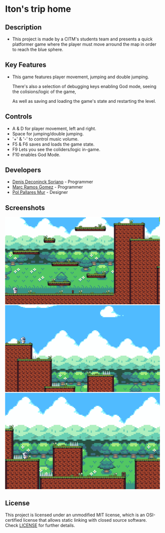 # Iton's trip home

## Description

 - This project is made by a CITM's students team and presents a quick platformer game where the player must move arround the map in order to reach the blue sphere.

## Key Features

 - This game features player movement, jumping and double jumping.
 
   There's also a selection of debugging keys enabling God mode, seeing the colisions/logic of the game,
   
   As well as saving and loading the game's state and restarting the level.
 
## Controls

 - A & D for player movement, left and right.
 - Space for jumping/double jumping.
 - '+' & '-' to control music volume.
 - F5 & F6 saves and loads the game state.
 - F9 Lets you see the coliders/logic in-game.
 - F10 enables God Mode.
 

## Developers

 - [Denis Deconinck Soriano](https://github.com/Denisdrk6) - Programmer
 - [Marc Ramos Gomez](https://github.com/Ramsubito) - Programmer
 - [Pol Pallares Mur](https://github.com/Zeta115) - Designer
 
## Screenshots
![In-game Screenshot1](https://github.com/Denisdrk6/PlatformerGame/blob/master/Screenshots/Captura%20InGame1.PNG)
![In-game Screenshot2](https://github.com/Denisdrk6/PlatformerGame/blob/master/Screenshots/Captura%20InGame2.PNG)
![In-game Screenshot3](https://github.com/Denisdrk6/PlatformerGame/blob/master/Screenshots/Captura%20InGame3.PNG)
## License

This project is licensed under an unmodified MIT license, which is an OSI-certified license that allows static linking with closed source software. Check [LICENSE](LICENSE) for further details.
